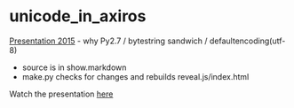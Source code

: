 # unicode_in_axiros
[Presentation 2015](https://axchange.axiros.com/multimedia/unicode/unicode_in_axiros/reveal.js/index.html#/text-in-axiros-python-processes) - why Py2.7 / bytestring sandwich / defaultencoding(utf-8)

- source is in show.markdown
- make.py checks for changes and rebuilds reveal.js/index.html


Watch the presentation [here](https://axchange.axiros.com/multimedia/unicode/unicode_in_axiros/reveal.js/index.html#/text-in-axiros-python-processes)



